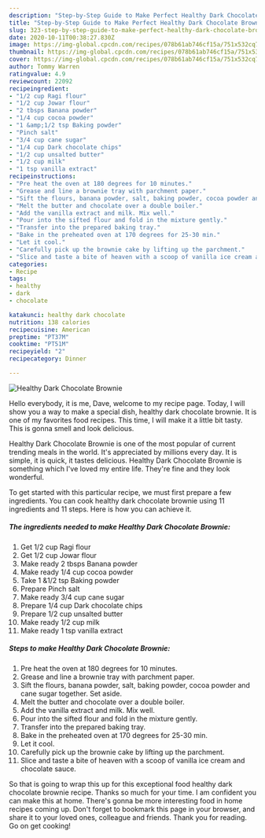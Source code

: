 ```yaml
---
description: "Step-by-Step Guide to Make Perfect Healthy Dark Chocolate Brownie"
title: "Step-by-Step Guide to Make Perfect Healthy Dark Chocolate Brownie"
slug: 323-step-by-step-guide-to-make-perfect-healthy-dark-chocolate-brownie
date: 2020-10-11T00:38:27.830Z
image: https://img-global.cpcdn.com/recipes/078b61ab746cf15a/751x532cq70/healthy-dark-chocolate-brownie-recipe-main-photo.jpg
thumbnail: https://img-global.cpcdn.com/recipes/078b61ab746cf15a/751x532cq70/healthy-dark-chocolate-brownie-recipe-main-photo.jpg
cover: https://img-global.cpcdn.com/recipes/078b61ab746cf15a/751x532cq70/healthy-dark-chocolate-brownie-recipe-main-photo.jpg
author: Tommy Warren
ratingvalue: 4.9
reviewcount: 22092
recipeingredient:
- "1/2 cup Ragi flour"
- "1/2 cup Jowar flour"
- "2 tbsps Banana powder"
- "1/4 cup cocoa powder"
- "1 &amp;1/2 tsp Baking powder"
- "Pinch salt"
- "3/4 cup cane sugar"
- "1/4 cup Dark chocolate chips"
- "1/2 cup unsalted butter"
- "1/2 cup milk"
- "1 tsp vanilla extract"
recipeinstructions:
- "Pre heat the oven at 180 degrees for 10 minutes."
- "Grease and line a brownie tray with parchment paper."
- "Sift the flours, banana powder, salt, baking powder, cocoa powder and cane sugar together. Set aside."
- "Melt the butter and chocolate over a double boiler."
- "Add the vanilla extract and milk. Mix well."
- "Pour into the sifted flour and fold in the mixture gently."
- "Transfer into the prepared baking tray."
- "Bake in the preheated oven at 170 degrees for 25-30 min."
- "Let it cool."
- "Carefully pick up the brownie cake by lifting up the parchment."
- "Slice and taste a bite of heaven with a scoop of vanilla ice cream and chocolate sauce."
categories:
- Recipe
tags:
- healthy
- dark
- chocolate

katakunci: healthy dark chocolate 
nutrition: 138 calories
recipecuisine: American
preptime: "PT37M"
cooktime: "PT51M"
recipeyield: "2"
recipecategory: Dinner

---
```



![Healthy Dark Chocolate Brownie](https://img-global.cpcdn.com/recipes/078b61ab746cf15a/751x532cq70/healthy-dark-chocolate-brownie-recipe-main-photo.jpg)

Hello everybody, it is me, Dave, welcome to my recipe page. Today, I will show you a way to make a special dish, healthy dark chocolate brownie. It is one of my favorites food recipes. This time, I will make it a little bit tasty. This is gonna smell and look delicious.



Healthy Dark Chocolate Brownie is one of the most popular of current trending meals in the world. It's appreciated by millions every day. It is simple, it is quick, it tastes delicious. Healthy Dark Chocolate Brownie is something which I've loved my entire life. They're fine and they look wonderful.


To get started with this particular recipe, we must first prepare a few ingredients. You can cook healthy dark chocolate brownie using 11 ingredients and 11 steps. Here is how you can achieve it.

<!--inarticleads1-->

##### The ingredients needed to make Healthy Dark Chocolate Brownie:

1. Get 1/2 cup Ragi flour
1. Get 1/2 cup Jowar flour
1. Make ready 2 tbsps Banana powder
1. Make ready 1/4 cup cocoa powder
1. Take 1 &amp;1/2 tsp Baking powder
1. Prepare Pinch salt
1. Make ready 3/4 cup cane sugar
1. Prepare 1/4 cup Dark chocolate chips
1. Prepare 1/2 cup unsalted butter
1. Make ready 1/2 cup milk
1. Make ready 1 tsp vanilla extract




<!--inarticleads2-->

##### Steps to make Healthy Dark Chocolate Brownie:

1. Pre heat the oven at 180 degrees for 10 minutes.
1. Grease and line a brownie tray with parchment paper.
1. Sift the flours, banana powder, salt, baking powder, cocoa powder and cane sugar together. Set aside.
1. Melt the butter and chocolate over a double boiler.
1. Add the vanilla extract and milk. Mix well.
1. Pour into the sifted flour and fold in the mixture gently.
1. Transfer into the prepared baking tray.
1. Bake in the preheated oven at 170 degrees for 25-30 min.
1. Let it cool.
1. Carefully pick up the brownie cake by lifting up the parchment.
1. Slice and taste a bite of heaven with a scoop of vanilla ice cream and chocolate sauce.




So that is going to wrap this up for this exceptional food healthy dark chocolate brownie recipe. Thanks so much for your time. I am confident you can make this at home. There's gonna be more interesting food in home recipes coming up. Don't forget to bookmark this page in your browser, and share it to your loved ones, colleague and friends. Thank you for reading. Go on get cooking!
